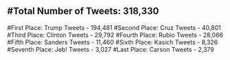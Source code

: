 #Total Number of Tweets: 318,330 
---
#First Place: Trump Tweets - 194,481
#Second Place: Cruz Tweets - 40,801
#Third Place: Clinton Tweets - 29,792
#Fourth Place: Rubio Tweets - 28,066
#Fifth Place: Sanders Tweets - 11,460
#Sixth Place: Kasich Tweets - 8,326
#Seventh Place: Jeb! Tweets - 3,027
#Last Place: Carson Tweets - 2,379
